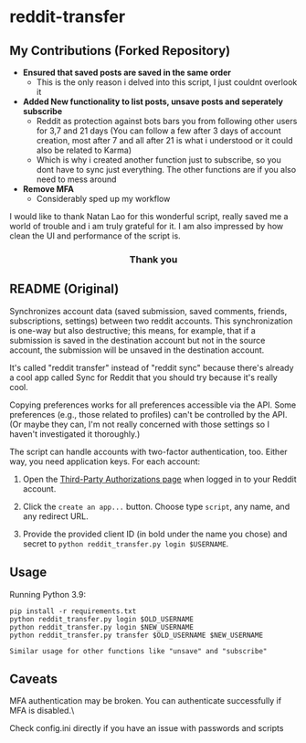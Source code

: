 # reddit-transfer

## My Contributions (Forked Repository)

- **Ensured that saved posts are saved in the same order**
   - This is the only reason i delved into this script, I just couldnt overlook it
- **Added New functionality to list posts, unsave posts and seperately subscribe**
   - Reddit as protection against bots bars you from following other users for 3,7 and 21 days (You can follow a few after 3 days of account creation, most after 7 and all after 21 is what i understood or it could also be related to Karma)
   - Which is why i created another function just to subscribe, so you dont have to sync just everything. The other functions are if you also need to mess around
- **Remove MFA**
   - Considerably sped up my workflow

I would like to thank Natan Lao for this wonderful script, really saved me a world of trouble and i am truly grateful for it. I am also impressed by how clean the UI and performance of the script is.

### <p align="center"><strong>Thank you</strong></p>



## README (Original)

Synchronizes account data (saved submission, saved comments, friends,
subscriptions, settings) between two reddit accounts. This synchronization is
one-way but also destructive; this means, for example, that if a submission is
saved in the destination account but not in the source account, the submission
will be unsaved in the destination account.

It's called "reddit transfer" instead of "reddit sync" because there's already a
cool app called Sync for Reddit that you should try because it's really cool.

Copying preferences works for all preferences accessible via the API. Some
preferences (e.g., those related to profiles) can't be controlled by the API.
(Or maybe they can, I'm not really concerned with those settings so I haven't
investigated it thoroughly.)

The script can handle accounts with two-factor authentication, too. Either way,
you need application keys. For each account:

1. Open the [Third-Party Authorizations page](https://www.reddit.com/prefs/apps)
   when logged in to your Reddit account.

2. Click the `create an app...` button. Choose type `script`, any name, and any
   redirect URL.

3. Provide the provided client ID (in bold under the name you chose) and secret
   to `python reddit_transfer.py login $USERNAME`.

## Usage

Running Python 3.9:

    pip install -r requirements.txt
    python reddit_transfer.py login $OLD_USERNAME
    python reddit_transfer.py login $NEW_USERNAME
    python reddit_transfer.py transfer $OLD_USERNAME $NEW_USERNAME


`Similar usage for other functions like "unsave" and "subscribe"`

## Caveats

MFA authentication may be broken. You can authenticate successfully if MFA is
disabled.\

Check config.ini directly if you have an issue with passwords and scripts

